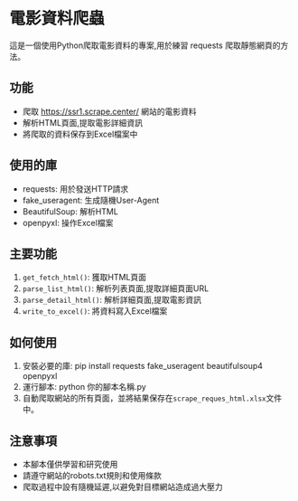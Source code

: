 # 電影資料爬蟲

這是一個使用Python爬取電影資料的專案,用於練習 requests 爬取靜態網頁的方法。

## 功能

- 爬取 https://ssr1.scrape.center/ 網站的電影資料
- 解析HTML頁面,提取電影詳細資訊
- 將爬取的資料保存到Excel檔案中

## 使用的庫

- requests: 用於發送HTTP請求
- fake_useragent: 生成隨機User-Agent
- BeautifulSoup: 解析HTML
- openpyxl: 操作Excel檔案

## 主要功能

1. `get_fetch_html()`: 獲取HTML頁面
2. `parse_list_html()`: 解析列表頁面,提取詳細頁面URL
3. `parse_detail_html()`: 解析詳細頁面,提取電影資訊
4. `write_to_excel()`: 將資料寫入Excel檔案

## 如何使用

1. 安裝必要的庫: pip install requests fake_useragent beautifulsoup4 openpyxl
2. 運行腳本: python 你的腳本名稱.py
3. 自動爬取網站的所有頁面，並將結果保存在`scrape_reques_html.xlsx`文件中。

## 注意事項

- 本腳本僅供學習和研究使用
- 請遵守網站的robots.txt規則和使用條款
- 爬取過程中設有隨機延遲,以避免對目標網站造成過大壓力
